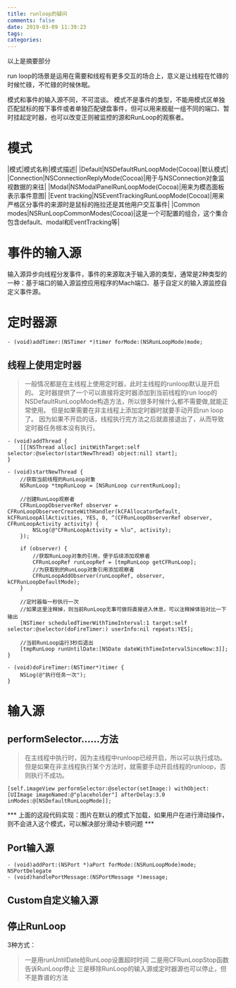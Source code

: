 ```yaml
---
title: runloop的疑问
comments: false
date: 2019-03-09 11:39:23
tags:
categories:
---
```


以上是摘要部分
<!--more-->

run loop的场景是运用在需要和线程有更多交互的场合上，意义是让线程在忙碌的时候忙碌，不忙碌的时候休眠。

模式和事件的输入源不同，不可混谈。
模式不是事件的类型，不能用模式区单独匹配鼠标的按下事件或者单独匹配键盘事件，但可以用来舰艇一组不同的端口、暂时挂起定时器，也可以改变正则被监控的源和RunLoop的观察者。

# 模式

|模式|模式名称|模式描述|
|Default|NSDefaultRunLoopMode(Cocoa)|默认模式|
|Connection|NSConnectionReplyMode(Cocoa)|用于与NSConnection对象监视数据的来往|
|Modal|NSModalPanelRunLoopMode(Cocoa)|用来为模态面板表示事件意图|
|Event tracking|NSEventTrackingRunLoopMode(Cocoa)|用来严格区分事件的来源时是鼠标的拖拉还是其他用户交互事件|
|Common modes|NSRunLoopCommonModes(Cocoa)|这是一个可配置的组合，这个集合包含default、modal和EventTracking等|

# 事件的输入源
输入源异步向线程分发事件，事件的来源取决于输入源的类型，通常是2种类型的一种：基于端口的输入源监控应用程序的Mach端口、基于自定义的输入源监控自定义事件源。

# 定时器源
```
- (void)addTimer:(NSTimer *)timer forMode:(NSRunLoopMode)mode;
```
## 线程上使用定时器

> 一般情况都是在主线程上使用定时器，此时主线程的runloop默认是开启的。
> 定时器提供了一个可以直接将定时器添加到当前线程的run loop的NSDefaultRunLoopMode构造方法，所以很多时候什么都不需要做,就能正常使用。
> 但是如果需要在非主线程上添加定时器时就要手动开启run loop了。
因为如果不开启的话，线程执行完方法之后就直接退出了，从而导致定时器任务根本没有执行。
```
- (void)addThread {
    [[[NSThread alloc] initWithTarget:self selector:@selector(startNewThread) object:nil] start];
}

- (void)startNewThread {
    //获取当前线程的RunLoop对象
    NSRunLoop *tmpRunLoop = [NSRunLoop currentRunLoop];
    
    //创建RunLoop观察者
    CFRunLoopObserverRef observer = CFRunLoopObserverCreateWithHandler(kCFAllocatorDefault, kCFRunLoopAllActivities, YES, 0, ^(CFRunLoopObserverRef observer, CFRunLoopActivity activity) {
        NSLog(@"CFRunLoopActivity = %lu", activity);
    });
    
    if (observer) {
        //获取RunLoop对象的引用，便于后续添加观察者
        CFRunLoopRef runLoopRef = [tmpRunLoop getCFRunLoop];
        //为获取到的RunLoop对象引用添加观察者
        CFRunLoopAddObserver(runLoopRef, observer, kCFRunLoopDefaultMode);
    }
    
    //定时器每一秒执行一次
    //如果这里注释掉，则当前RunLoop无事可做将直接进入休息，可以注释掉体验对比一下输出
    [NSTimer scheduledTimerWithTimeInterval:1 target:self selector:@selector(doFireTimer:) userInfo:nil repeats:YES];
    
    //当前RunLoop运行3秒后退出
    [tmpRunLoop runUntilDate:[NSDate dateWithTimeIntervalSinceNow:3]];
}

- (void)doFireTimer:(NSTimer*)timer {
    NSLog(@"执行任务一次");
}
```

# 输入源


## performSelector……方法
> 在主线程中执行时，因为主线程中runloop已经开启，所以可以执行成功。
> 但是如果在非主线程执行某个方法时，就需要手动开启线程的runloop，否则执行不成功。

```
[self.imageView performSelector:@selector(setImage:) withObject:[UIImage imageNamed:@"placeholder"] afterDelay:3.0 inModes:@[NSDefaultRunLoopMode]];
```
*** 上面的这段代码实现：图片在默认的模式下加载，如果用户在进行滑动操作，则不会进入这个模式，可以解决部分滑动卡顿问题 ***


## Port输入源
```
- (void)addPort:(NSPort *)aPort forMode:(NSRunLoopMode)mode;
NSPortDelegate
- (void)handlePortMessage:(NSPortMessage *)message;
```

## Custom自定义输入源



## 停止RunLoop
3种方式：
> 一是用runUntilDate给RunLoop设置超时时间
> 二是用CFRunLoopStop函数告诉RunLoop停止
> 三是移除RunLoop的输入源或定时器源也可以停止，但不是靠谱的方法



